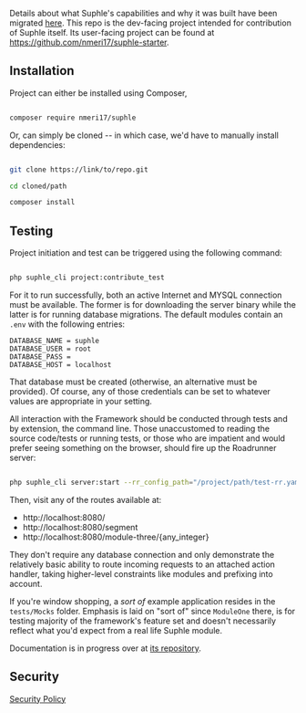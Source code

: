 Details about what Suphle's capabilities and why it was built have been migrated [here](https://dev.to/mmayboy_/introducing-suphle-the-tale-of-a-modern-php-framework-54i9). This repo is the dev-facing project intended for contribution of Suphle itself. Its user-facing project can be found at https://github.com/nmeri17/suphle-starter.

## Installation

Project can either be installed using Composer,

```bash

composer require nmeri17/suphle
```

Or, can simply be cloned -- in which case, we'd have to manually install dependencies:

```bash

git clone https://link/to/repo.git

cd cloned/path

composer install
```

## Testing

Project initiation and test can be triggered using the following command:

```bash

php suphle_cli project:contribute_test
```

For it to run successfully, both an active Internet and MYSQL connection must be available. The former is for downloading the server binary while the latter is for running database migrations. The default modules contain an `.env` with the following entries:

```
DATABASE_NAME = suphle
DATABASE_USER = root
DATABASE_PASS = 
DATABASE_HOST = localhost
```

That database must be created (otherwise, an alternative must be provided). Of course, any of those credentials can be set to whatever values are appropriate in your setting.

All interaction with the Framework should be conducted through tests and by extension, the command line. Those unaccustomed to reading the source code/tests or running tests, or those who are impatient and would prefer seeing something on the browser, should fire up the Roadrunner server:

```bash

php suphle_cli server:start --rr_config_path="/project/path/test-rr.yaml" --insane
```

Then, visit any of the routes available at:

- http://localhost:8080/
- http://localhost:8080/segment
- http://localhost:8080/module-three/{any_integer}

They don't require any database connection and only demonstrate the relatively basic ability to route incoming requests to an attached action handler, taking higher-level constraints like modules and prefixing into account.

If you're window shopping, a *sort of* example application resides in the `tests/Mocks` folder. Emphasis is laid on "sort of" since `ModuleOne` there, is for testing majority of the framework's feature set and doesn't necessarily reflect what you'd expect from a real life Suphle module.

Documentation is in progress over at [its repository](https://github.com/nmeri17/suphle-docs/).

## Security

[Security Policy](SECURITY.md)